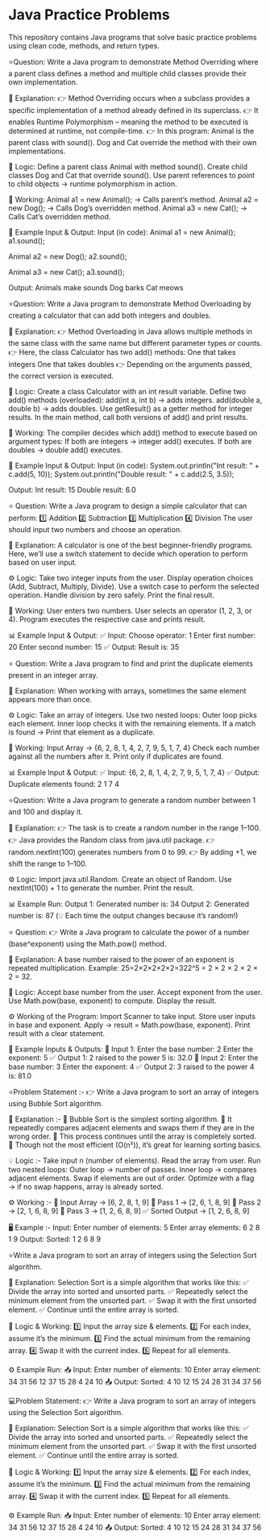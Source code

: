 # Java Practice Problems

This repository contains Java programs that solve basic practice problems using clean code, methods, and return types. 

⭐Question:
 Write a Java program to demonstrate Method Overriding where a parent class defines a method and multiple child classes provide their own implementation.

🔹 Explanation:
 👉 Method Overriding occurs when a subclass provides a specific implementation of a method already defined in its superclass.
 👉 It enables Runtime Polymorphism – meaning the method to be executed is determined at runtime, not compile-time.
 👉 In this program:
Animal is the parent class with sound().
Dog and Cat override the method with their own implementations.

🔹 Logic:
Define a parent class Animal with method sound().
Create child classes Dog and Cat that override sound().
Use parent references to point to child objects → runtime polymorphism in action.

🔹 Working:
Animal a1 = new Animal(); → Calls parent’s method.
Animal a2 = new Dog(); → Calls Dog’s overridden method.
Animal a3 = new Cat(); → Calls Cat’s overridden method.

🔹 Example Input & Output:
Input (in code):
Animal a1 = new Animal();
a1.sound();

Animal a2 = new Dog();
a2.sound();

Animal a3 = new Cat();
a3.sound();

Output:
Animals make sounds
Dog barks
Cat meows

⭐Question:
 Write a Java program to demonstrate Method Overloading by creating a calculator that can add both integers and doubles.

🔹 Explanation:
 👉 Method Overloading in Java allows multiple methods in the same class with the same name but different parameter types or counts.
 👉 Here, the class Calculator has two add() methods:
One that takes integers
One that takes doubles
 👉 Depending on the arguments passed, the correct version is executed.

🔹 Logic:
Create a class Calculator with an int result variable.
Define two add() methods (overloaded):
add(int a, int b) → adds integers.
add(double a, double b) → adds doubles.
Use getResult() as a getter method for integer results.
In the main method, call both versions of add() and print results.

🔹 Working:
 The compiler decides which add() method to execute based on argument types:
If both are integers → integer add() executes.
If both are doubles → double add() executes.

🔹 Example Input & Output:
Input (in code):
System.out.println("Int result: " + c.add(5, 10));
System.out.println("Double result: " + c.add(2.5, 3.5));

Output:
Int result: 15
Double result: 6.0

⭐ Question:
Write a Java program to design a simple calculator that can perform:
 1️⃣ Addition
 2️⃣ Subtraction
 3️⃣ Multiplication
 4️⃣ Division
The user should input two numbers and choose an operation.

📝 Explanation:
A calculator is one of the best beginner-friendly programs.
 Here, we’ll use a switch statement to decide which operation to perform based on user input.

⚙️ Logic:
Take two integer inputs from the user.
Display operation choices (Add, Subtract, Multiply, Divide).
Use a switch case to perform the selected operation.
Handle division by zero safely.
Print the final result.

🔄 Working:
User enters two numbers.
User selects an operator (1, 2, 3, or 4).
Program executes the respective case and prints result.

📊 Example Input & Output:
✅ Input:
 Choose operator: 1
 Enter first number: 20
 Enter second number: 15
✅ Output:
 Result is: 35

 ⭐ Question:
Write a Java program to find and print the duplicate elements present in an integer array.

📝 Explanation:
When working with arrays, sometimes the same element appears more than once.
 
⚙️ Logic:
Take an array of integers.
Use two nested loops:
Outer loop picks each element.
Inner loop checks it with the remaining elements.
If a match is found → Print that element as a duplicate.

🔄 Working:
Input Array → {6, 2, 8, 1, 4, 2, 7, 9, 5, 1, 7, 4}
Check each number against all the numbers after it.
Print only if duplicates are found.

📊 Example Input & Output:
✅ Input:
 {6, 2, 8, 1, 4, 2, 7, 9, 5, 1, 7, 4}
✅ Output:
Duplicate elements found:
2
1
7
4

⭐Question:
Write a Java program to generate a random number between 1 and 100 and display it.

📝 Explanation:
👉 The task is to create a random number in the range 1–100.
 👉 Java provides the Random class from java.util package.
 👉 random.nextInt(100) generates numbers from 0 to 99.
 👉 By adding +1, we shift the range to 1–100.

⚙️ Logic:
Import java.util.Random.
Create an object of Random.
Use nextInt(100) + 1 to generate the number.
Print the result.

📊 Example Run:
Output 1:
 Generated number is: 34
Output 2:
 Generated number is: 87
(💡 Each time the output changes because it’s random!)

⭐ Question:
👉 Write a Java program to calculate the power of a number (base^exponent) using the Math.pow() method.

📖 Explanation:
A base number raised to the power of an exponent is repeated multiplication.
Example: 25=2×2×2×2×2=322^5 = 2 × 2 × 2 × 2 × 2 = 32.

🧠 Logic:
Accept base number from the user.
Accept exponent from the user.
Use Math.pow(base, exponent) to compute.
Display the result.

⚙️ Working of the Program:
Import Scanner to take input.
Store user inputs in base and exponent.
Apply → result = Math.pow(base, exponent).
Print result with a clear statement.

📝 Example Inputs & Outputs:
🔹 Input 1:
 Enter the base number: 2 
 Enter the exponent: 5 
✅ Output 1:
 2 raised to the power 5 is: 32.0
🔹 Input 2:
 Enter the base number: 3 
 Enter the exponent: 4 
✅ Output 2:
 3 raised to the power 4 is: 81.0

⭐Problem Statement :-
👉 Write a Java program to sort an array of integers using Bubble Sort algorithm.

📝 Explanation :-
🔹 Bubble Sort is the simplest sorting algorithm.
 🔹 It repeatedly compares adjacent elements and swaps them if they are in the wrong order.
 🔹 This process continues until the array is completely sorted.
 🔹 Though not the most efficient (O(n²)), it’s great for learning sorting basics.

💡 Logic :-
Take input n (number of elements).
Read the array from user.
Run two nested loops:
Outer loop → number of passes.
Inner loop → compares adjacent elements.
Swap if elements are out of order.
Optimize with a flag → if no swap happens, array is already sorted.

⚙️ Working :-
🔸 Input Array → [6, 2, 8, 1, 9]
 🔸 Pass 1 → [2, 6, 1, 8, 9]
 🔸 Pass 2 → [2, 1, 6, 8, 9]
 🔸 Pass 3 → [1, 2, 6, 8, 9]
 ✅ Sorted Output → [1, 2, 6, 8, 9]

🖥 Example :-
Input:
 Enter number of elements: 5 
 Enter array elements: 6 2 8 1 9 
Output:
 Sorted: 1 2 6 8 9

 ⭐Write a Java program to sort an array of integers using the Selection Sort algorithm.

📖 Explanation:
 Selection Sort is a simple algorithm that works like this:
 ✅ Divide the array into sorted and unsorted parts.
 ✅ Repeatedly select the minimum element from the unsorted part.
 ✅ Swap it with the first unsorted element.
 ✅ Continue until the entire array is sorted.

🧠 Logic & Working:
 1️⃣ Input the array size & elements.
 2️⃣ For each index, assume it’s the minimum.
 3️⃣ Find the actual minimum from the remaining array.
 4️⃣ Swap it with the current index.
 5️⃣ Repeat for all elements.

⚙️ Example Run:
📥 Input:
Enter number of elements: 10
Enter array element: 34 31 56 12 37 15 28 4 24 10
📤 Output:
Sorted: 4 10 12 15 24 28 31 34 37 56

💻Problem Statement:
 👉 Write a Java program to sort an array of integers using the Selection Sort algorithm.

📖 Explanation:
 Selection Sort is a simple algorithm that works like this:
 ✅ Divide the array into sorted and unsorted parts.
 ✅ Repeatedly select the minimum element from the unsorted part.
 ✅ Swap it with the first unsorted element.
 ✅ Continue until the entire array is sorted.

🧠 Logic & Working:
 1️⃣ Input the array size & elements.
 2️⃣ For each index, assume it’s the minimum.
 3️⃣ Find the actual minimum from the remaining array.
 4️⃣ Swap it with the current index.
 5️⃣ Repeat for all elements.

⚙️ Example Run:
📥 Input:
Enter number of elements: 10
Enter array element: 34 31 56 12 37 15 28 4 24 10
📤 Output:
Sorted: 4 10 12 15 24 28 31 34 37 56

